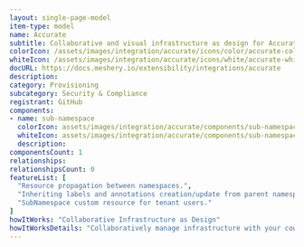 ```yaml
---
layout: single-page-model
item-type: model
name: Accurate
subtitle: Collaborative and visual infrastructure as design for Accurate
colorIcon: /assets/images/integration/accurate/icons/color/accurate-color.svg
whiteIcon: /assets/images/integration/accurate/icons/white/accurate-white.svg
docURL: https://docs.meshery.io/extensibility/integrations/accurate
description: 
category: Provisioning
subcategory: Security & Compliance
registrant: GitHub
components: 
- name: sub-namespace
  colorIcon: assets/images/integration/accurate/components/sub-namespace/icons/color/sub-namespace-color.svg
  whiteIcon: assets/images/integration/accurate/components/sub-namespace/icons/white/sub-namespace-white.svg
  description: 
componentsCount: 1
relationships: 
relationshipsCount: 0
featureList: [
  "Resource propagation between namespaces.",
  "Inheriting labels and annotations creation/update from parent namespaces.",
  "SubNamespace custom resource for tenant users."
]
howItWorks: "Collaborative Infrastructure as Design"
howItWorksDetails: "Collaboratively manage infrastructure with your coworkers synchronously sharing the same designs."
---
```

